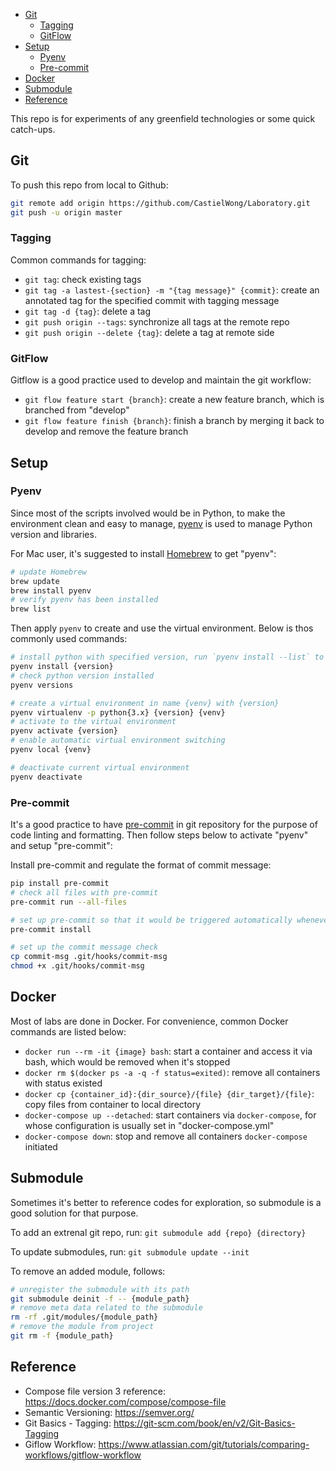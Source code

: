 
- [Git](#git)
    - [Tagging](#tagging)
    - [GitFlow](#gitflow)
- [Setup](#setup)
    - [Pyenv](#pyenv)
    - [Pre-commit](#pre-commit)
- [Docker](#docker)
- [Submodule](#submodule)
- [Reference](#reference)


This repo is for experiments of any greenfield technologies or some quick catch-ups.

## Git

To push this repo from local to Github:

```sh
git remote add origin https://github.com/CastielWong/Laboratory.git
git push -u origin master
```

### Tagging

Common commands for tagging:
- `git tag`: check existing tags
- `git tag -a lastest-{section} -m "{tag message}" {commit}`: create an annotated tag for the specified commit with tagging message
- `git tag -d {tag}`: delete a tag
- `git push origin --tags`: synchronize all tags at the remote repo
- `git push origin --delete {tag}`: delete a tag at remote side

### GitFlow

Gitflow is a good practice used to develop and maintain the git workflow:
- `git flow feature start {branch}`: create a new feature branch, which is branched from "develop"
- `git flow feature finish {branch}`: finish a branch by merging it back to develop and remove the feature branch


## Setup

### Pyenv

Since most of the scripts involved would be in Python, to make the environment clean and easy to manage, [pyenv](https://github.com/pyenv/pyenv) is used to manage Python version and libraries.

For Mac user, it's suggested to install [Homebrew](https://brew.sh/) to get "pyenv":

```sh
# update Homebrew
brew update
brew install pyenv
# verify pyenv has been installed
brew list
```

Then apply `pyenv` to create and use the virtual environment. Below is thos commonly used commands:

```sh
# install python with specified version, run `pyenv install --list` to check what version is available
pyenv install {version}
# check python version installed
pyenv versions

# create a virtual environment in name {venv} with {version}
pyenv virtualenv -p python{3.x} {version} {venv}
# activate to the virtual environment
pyenv activate {version}
# enable automatic virtual environment switching
pyenv local {venv}

# deactivate current virtual environment
pyenv deactivate
```

### Pre-commit

It's a good practice to have [pre-commit](https://pre-commit.com/) in git repository for the purpose of code linting and formatting.
Then follow steps below to activate "pyenv" and setup "pre-commit":

Install pre-commit and regulate the format of commit message:

```sh
pip install pre-commit
# check all files with pre-commit
pre-commit run --all-files

# set up pre-commit so that it would be triggered automatically whenever make an commit
pre-commit install

# set up the commit message check
cp commit-msg .git/hooks/commit-msg
chmod +x .git/hooks/commit-msg
```


## Docker

Most of labs are done in Docker. For convenience, common Docker commands are listed below:

- `docker run --rm -it {image} bash`: start a container and access it via bash, which would be removed when it's stopped
- `docker rm $(docker ps -a -q -f status=exited)`: remove all containers with status existed
- `docker cp {container_id}:{dir_source}/{file} {dir_target}/{file}`: copy files from container to local directory
- `docker-compose up --detached`: start containers via `docker-compose`, for whose configuration is usually set in "docker-compose.yml"
- `docker-compose down`: stop and remove all containers `docker-compose` initiated


## Submodule

Sometimes it's better to reference codes for exploration, so submodule is a good solution for that purpose.

To add an extrenal git repo, run:
`git submodule add {repo} {directory}`

To update submodules, run:
`git submodule update --init`

To remove an added module, follows:
```sh
# unregister the submodule with its path
git submodule deinit -f -- {module_path}
# remove meta data related to the submodule
rm -rf .git/modules/{module_path}
# remove the module from project
git rm -f {module_path}
```


## Reference
- Compose file version 3 reference: https://docs.docker.com/compose/compose-file
- Semantic Versioning: https://semver.org/
- Git Basics - Tagging: https://git-scm.com/book/en/v2/Git-Basics-Tagging
- Giflow Workflow: https://www.atlassian.com/git/tutorials/comparing-workflows/gitflow-workflow
